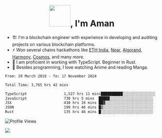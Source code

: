 <h1 align="center"><img src="https://media2.giphy.com/media/v1.Y2lkPTc5MGI3NjExZmx5c2N1N2lkbjg5NnI3ajI2ZXhxZ24yZ3cxcmJibTZrMWZkbjlxaSZlcD12MV9pbnRlcm5hbF9naWZfYnlfaWQmY3Q9Zw/AFdcYElkoNAUE/giphy.webp" width="70">, I'm Aman</h1>

- 🏗️ I'm a blockchain engineer with experience in developing and auditing projects on various blockchain platforms.
- ⚡ Won several chains hackathons like [ETH India](https://devfolio.co/projects/hivm-hybrid-intent-virtual-machine-3ba1), [Near](https://medium.com/encode-club/encode-x-near-hackathon-finale-prizewinners-and-summary-fcf6e409ab07), [Algorand](https://algorand-innovate.hackerearth.com), [Harmony](https://medium.com/harmony-one/winners-of-the-hack-the-horizon-hackathon-ae04f95b71ab), [Cosmos](https://www.hackerearth.com/challenges/hackathon/hackatom-india/), and many more.
- 🌊 I am proficient in working with TypeScript. Beginner in Rust.
- 🍣 Besides programming, I love watching Anime and reading Manga.

<!--START_SECTION:waka-->

```txt
From: 29 March 2019 - To: 17 November 2024

Total Time: 3,765 hrs 42 mins

TypeScript                 1,527 hrs 11 mins██████████░░░░░░░░░░░░░░░   40.56 %
JavaScript                 730 hrs 5 mins  █████░░░░░░░░░░░░░░░░░░░░   19.39 %
JSX                        410 hrs 16 mins ██▓░░░░░░░░░░░░░░░░░░░░░░   10.90 %
JSON                       199 hrs 46 mins █▒░░░░░░░░░░░░░░░░░░░░░░░   05.30 %
Rust                       135 hrs 46 mins █░░░░░░░░░░░░░░░░░░░░░░░░   03.61 %
```

<!--END_SECTION:waka-->

![Profile Views](https://komarev.com/ghpvc/?username=amanraj1608&label=Profile%20views&color=0e75b6&style=flat-square)

![](https://hit.yhype.me/github/profile?user_id=42104907)

